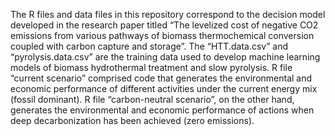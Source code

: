 
The R files and data files in this repository correspond to the decision model developed in the research paper titled “The levelized cost of negative CO2 emissions from various pathways of biomass thermochemical conversion coupled with carbon capture and storage”. The “HTT.data.csv” and “pyrolysis.data.csv” are the training data used to develop machine learning models of biomass hydrothermal treatment and slow pyrolysis. R file “current scenario” comprised code that generates the environmental and economic performance of different activities under the current energy mix (fossil dominant). R file “carbon-neutral scenario”, on the other hand, generates the environmental and economic performance of actions when deep decarbonization has been achieved (zero emissions). 
